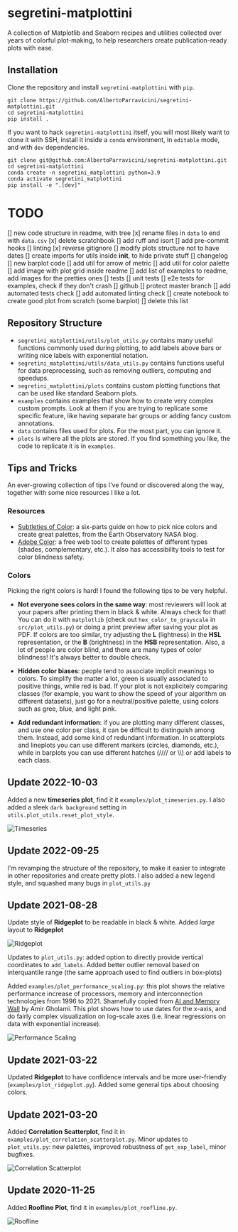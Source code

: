 # segretini-matplottini

A collection of Matplotlib and Seaborn recipes and utilities collected over years of colorful plot-making,
to help researchers create publication-ready plots with ease.

## Installation

Clone the repository and install `segretini-matplottini` with `pip`.

```shell
git clone https://github.com/AlbertoParravicini/segretini-matplottini.git
cd segretini-matplottini
pip install .
```

If you want to hack `segretini-matplottini` itself, you will most likely want to clone it with SSH, install it inside a `conda` environment, in `editable` mode, and with `dev` dependencies.
    
```shell
git clone git@github.com:AlbertoParravicini/segretini-matplottini.git
cd segretini-matplottini
conda create -n segretini_matplottini python=3.9
conda activate segretini_matplottini
pip install -e ".[dev]"
```

# TODO

[] new code structure in readme, with tree
[x] rename files in `data` to end with `data.csv`
[x] delete scratchbook
[] add ruff and isort
[] add pre-commit hooks
[] linting
[x] reverse gitignore
[] modify plots structure not to have dates
[] create imports for utils inside __init__, to hide private stuff
[] changelog
[] new barplot code
[] add util for arrow of metric
[] add util for color palette
[] add image with plot grid inside readme
[] add list of examples to readme, add images for the pretties ones
[] tests
    [] unit tests
    [] e2e tests for examples, check if they don't crash
[] github
    [] protect master branch
    [] add automated tests check
    [] add automated linting check
[] create notebook to create good plot from scratch (some barplot)
[] delete this list

## Repository Structure

* `segretini_matplottini/utils/plot_utils.py` contains many useful functions commonly used during plotting, to add labels above bars or writing nice labels with exponential notation.
* `segretini_matplottini/utils/data_utils.py` contains functions useful for data preprocessing, such as removing outliers, computing and speedups.
* `segretini_matplottini/plots` contains custom plotting functions that can be used like standard Seaborn plots.
* `examples` contains examples that show how to create very complex custom prompts. Look at them if you are trying to replicate some specific feature, like having separate bar groups or adding fancy custom annotations.
* `data` contains files used for plots. For the most part, you can ignore it.
* `plots` is where all the plots are stored. If you find something you like, the code to replicate it is in `examples`.

## Tips and Tricks

An ever-growing collection of tips I've found or discovered along the way, together with some nice resources I like a lot.

### Resources

* [Subtleties of Color](https://earthobservatory.nasa.gov/blogs/elegantfigures/2013/08/05/subtleties-of-color-part-1-of-6/): a six-parts guide on how to pick nice colors and create great palettes, from the Earth Observatory NASA blog.
* [Adobe Color](https://color.adobe.com/create/color-wheel): a free web tool to create palettes of different types (shades, complementary, etc.). It also has accessibility tools to test for color blindness safety.

### Colors

Picking the right colors is hard! I found the following tips to be very helpful.

* **Not everyone sees colors in the same way**: most reviewers will look at your papers after printing them in black & white. Always check for that! You can do it with `matplotlib` (check out `hex_color_to_grayscale` in `src/plot_utils.py`) or doing a print preview after saving your plot as PDF.
If colors are too similar, try adjusting the **L** (lightness) in the **HSL** representation, or the **B** (brightness) in the **HSB** representation. 
Also, a lot of people are color blind, and there are many types of color blindness! It's always better to double check.

* **Hidden color biases**: people tend to associate implicit meanings to colors. To simplify the matter a lot, green is usually associated to positive things, while red is bad. 
If your plot is not explicitely comparing classes (for example, you want to show the speed of your algorithm on different datasets), just go for a neutral/positive palette, using colors such as gree, blue, and light pink.

* **Add redundant information**: if you are plotting many different classes, and use one color per class, it can be difficult to distinguish among them. Instead, add some kind of redundant information.
In scatterplots and lineplots you can use different markers (circles, diamonds, etc.), while in barplots you can use different hatches (//// or \\\\) or add labels to each class.

## Update 2022-10-03

Added a new **timeseries plot**, find it it `examples/plot_timeseries.py`. I also added a sleek `dark background` setting in `utils.plot_utils.reset_plot_style`.

![Timeseries](https://github.com/AlbertoParravicini/segretini-matplottini/blob/master/plots/2022-10-03/timeseries.png)

## Update 2022-09-25

I'm revamping the structure of the repository, to make it easier to integrate in other repositories and create pretty plots. I also added a new legend style, and squashed many bugs in `plot_utils.py`

## Update 2021-08-28

Update style of **Ridgeplot** to be readable in black & white. Added *large* layout to **Ridgeplot**

![Ridgeplot](https://github.com/AlbertoParravicini/segretini-matplottini/blob/master/plots/2022-09-25/ridgeplot_large.png)

Updates to `plot_utils.py`: added option to directly provide vertical coordinates to `add_labels`. Added better outlier removal based on interquantile range (the same approach used to find outliers in box-plots)

Added `examples/plot_performance_scaling.py`: this plot shows the relative performance increase of processors, memory and interconnection technologies from 1996 to 2021. 
Shamefully copied from [AI and Memory Wall](https://medium.com/riselab/ai-and-memory-wall-2cb4265cb0b8) by Amir Gholami.
This plot shows how to use dates for the x-axis, and do fairly complex visualization on log-scale axes (i.e. linear regressions on data with exponential increase).

![Performance Scaling](https://github.com/AlbertoParravicini/segretini-matplottini/blob/master/plots/2022-09-25/performance_scaling.png)

## Update 2021-03-22

Updated **Ridgeplot** to have confidence intervals and be more user-friendly (`examples/plot_ridgeplot.py`). Added some general tips about choosing colors.

<!-- ![Ridgeplot Example](https://github.com/AlbertoParravicini/segretini-matplottini/blob/master/plots/2022-09-25/ridgeplot.png) -->

## Update 2021-03-20

Added **Correlation Scatterplot**, find it in `examples/plot_correlation_scatterplot.py`.
Minor updates to `plot_utils.py`: new palettes, improved robustness of `get_exp_label`, minor bugfixes.

![Correlation Scatterplot](https://github.com/AlbertoParravicini/segretini-matplottini/blob/master/plots/2022-09-25/correlation_scatterplot.png)

## Update 2020-11-25

Added **Roofline Plot**, find it in `examples/plot_roofline.py`.

![Roofline](https://github.com/AlbertoParravicini/segretini-matplottini/blob/master/plots/2022-09-25/roofline_double.png)

